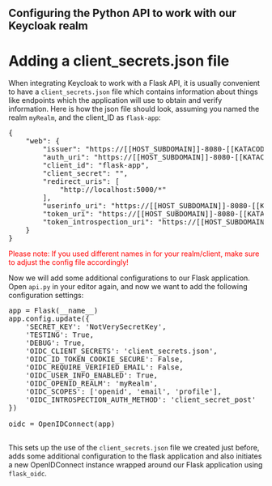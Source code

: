 ## Configuring the Python API to work with our Keycloak realm

# Adding a client_secrets.json file

When integrating Keycloak to work with a Flask API, it is usually convenient to have a `client_secrets.json` file which contains information about things like endpoints which the application will use to obtain and verify information. Here is how the json file should look, assuming you named the realm `myRealm`, and the client_ID as `flask-app`:

<pre class="file" data-filename="project/client_secrets.json" data-target="replace">
{
    "web": {
        "issuer": "https://[[HOST_SUBDOMAIN]]-8080-[[KATACODA_HOST]].environments.katacoda.com/auth/realms/myRealm",
        "auth_uri": "https://[[HOST_SUBDOMAIN]]-8080-[[KATACODA_HOST]].environments.katacoda.com/auth/realms/myRealm/protocol/openid-connect/auth",
        "client_id": "flask-app",
        "client_secret": "",
        "redirect_uris": [
            "http://localhost:5000/*"
        ],
        "userinfo_uri": "https://[[HOST_SUBDOMAIN]]-8080-[[KATACODA_HOST]].environments.katacoda.com/auth/realms/myRealm/protocol/openid-connect/userinfo", 
        "token_uri": "https://[[HOST_SUBDOMAIN]]-8080-[[KATACODA_HOST]].environments.katacoda.com/auth/realms/myRealm/protocol/openid-connect/token",
        "token_introspection_uri": "https://[[HOST_SUBDOMAIN]]-8080-[[KATACODA_HOST]].environments.katacoda.com/auth/realms/myRealm/protocol/openid-connect/token/introspect"
    }
} 
</pre>

<!--
One final modification you will need to do is add the client secret, which can be found under Clients/ApiClient/Credentials in the Keycloak Admin console. You should take that value and replace the `SECRET HERE` value in the JSON file.
-->

<span style="color:red">Please note: If you used different names in for your realm/client, make sure to adjust the config file accordingly!</span>


Now we will add some additional configurations to our Flask application. Open `api.py` in your editor again, and now we want to add the following configuration settings:

<pre class="file" data-filename="project/api.py" data-target="insert" data-marker="app = Flask(__name__)">
app = Flask(__name__)
app.config.update({
    'SECRET_KEY': 'NotVerySecretKey',
    'TESTING': True,
    'DEBUG': True,
    'OIDC_CLIENT_SECRETS': 'client_secrets.json',
    'OIDC_ID_TOKEN_COOKIE_SECURE': False,
    'OIDC_REQUIRE_VERIFIED_EMAIL': False,
    'OIDC_USER_INFO_ENABLED': True,
    'OIDC_OPENID_REALM': 'myRealm',
    'OIDC_SCOPES': ['openid', 'email', 'profile'],
    'OIDC_INTROSPECTION_AUTH_METHOD': 'client_secret_post'
})

oidc = OpenIDConnect(app)

</pre>

This sets up the use of the `client_secrets.json` file we created just before, adds some additional configuration to the flask application and also initiates a new OpenIDConnect instance wrapped around our Flask application using `flask_oidc`.
